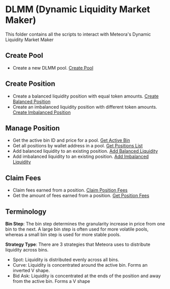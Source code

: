 # DLMM (Dynamic Liquidity Market Maker)

This folder contains all the scripts to interact with Meteora's Dynamic Liquidity Market Maker

## Create Pool
- Create a new DLMM pool. [Create Pool](./create-pool/src/create-pool.ts)

## Create Position
- Create a balanced liquidity position with equal token amounts. [Create Balanced Position](./create-position/src/create-balanced-position.ts)
- Create an imbalanced liquidity position with different token amounts. [Create Imbalanced Position](./create-position/src/create-imbalanced-position.ts)



## Manage Position
- Get the active bin ID and price for a pool. [Get Active Bin](./get-position/src/get-active-bin.ts)
- Get all positions by wallet address in a pool. [Get Positions List](./get-position/src/get-positions-list.ts)
- Add balanced liquidity to an existing position. [Add Balanced Liquidity](./manage-position/src/add-balanced-liquidity.ts)
- Add imbalanced liquidity to an existing position. [Add Imbalanced Liquidity](./manage-position/src/add-imbalanced-liquidity.ts)

## Claim Fees
- Claim fees earned from a position. [Claim Position Fees](./claim-fees/src/claim-position-fees.ts)
- Get the amount of fees earned from a position. [Get Position Fees](./claim-fees/src/get-position-fees.ts)



## Terminology

**Bin Step**: The bin step determines the granularity increase in price from one bin to the next. A large bin step is often used for more volatile pools, whereas a small bin step is used for more stable pools.

**Strategy Type**: There are 3 strategies that Meteora uses to distribute liquidity across bins.
- Spot: Liquidity is distributed evenly across all bins.
- Curve: Liquidity is concentrated around the active bin. Forms an inverted V shape.
- Bid Ask: Liquidity is concentrated at the ends of the position and away from the active bin. Forms a V shape